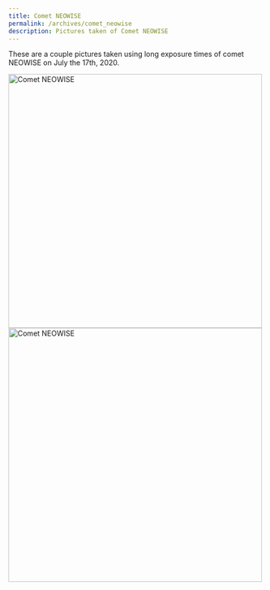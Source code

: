 ```yaml
---
title: Comet NEOWISE
permalink: /archives/comet_neowise
description: Pictures taken of Comet NEOWISE
---
```



These are a couple pictures taken using long exposure times of comet NEOWISE on July the 17th, 2020.

<img src="/assets/images/archive/Comet_1.jpg" alt="Comet NEOWISE" style="height:500px;width:500px;">

<img src="/assets/images/archive/Comet_2.jpg" alt="Comet NEOWISE" style="height:500px;width:500px;">

